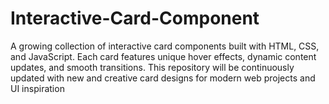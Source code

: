 # Interactive-Card-Component
A growing collection of interactive card components built with HTML, CSS, and JavaScript. Each card features unique hover effects, dynamic content updates, and smooth transitions. This repository will be continuously updated with new and creative card designs for modern web projects and UI inspiration
